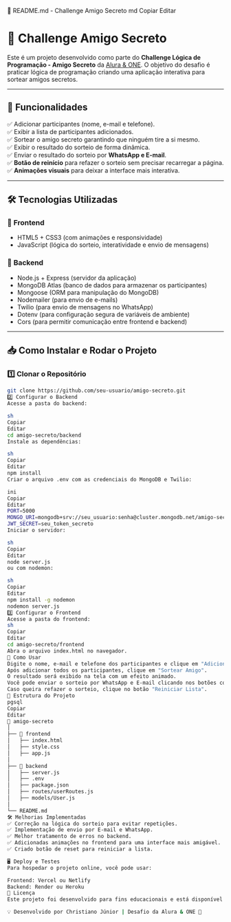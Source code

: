 📌 README.md - Challenge Amigo Secreto
md
Copiar
Editar
# 🎁 Challenge Amigo Secreto

Este é um projeto desenvolvido como parte do **Challenge Lógica de Programação - Amigo Secreto** da [Alura & ONE](https://cursos.alura.com.br/course/logica-programacao-challenge-amigo-secreto/task/175353). O objetivo do desafio é praticar lógica de programação criando uma aplicação interativa para sortear amigos secretos.

---

## 🚀 **Funcionalidades**

✅ Adicionar participantes (nome, e-mail e telefone).  
✅ Exibir a lista de participantes adicionados.  
✅ Sortear o amigo secreto garantindo que ninguém tire a si mesmo.  
✅ Exibir o resultado do sorteio de forma dinâmica.  
✅ Enviar o resultado do sorteio por **WhatsApp e E-mail**.  
✅ **Botão de reinício** para refazer o sorteio sem precisar recarregar a página.  
✅ **Animações visuais** para deixar a interface mais interativa.

---

## 🛠️ **Tecnologias Utilizadas**

### 🔹 **Frontend**
- HTML5 + CSS3 (com animações e responsividade)
- JavaScript (lógica do sorteio, interatividade e envio de mensagens)

### 🔹 **Backend**
- Node.js + Express (servidor da aplicação)
- MongoDB Atlas (banco de dados para armazenar os participantes)
- Mongoose (ORM para manipulação do MongoDB)
- Nodemailer (para envio de e-mails)
- Twilio (para envio de mensagens no WhatsApp)
- Dotenv (para configuração segura de variáveis de ambiente)
- Cors (para permitir comunicação entre frontend e backend)

---

## 📥 **Como Instalar e Rodar o Projeto**

### **1️⃣ Clonar o Repositório**
```sh
git clone https://github.com/seu-usuario/amigo-secreto.git
2️⃣ Configurar o Backend
Acesse a pasta do backend:

sh
Copiar
Editar
cd amigo-secreto/backend
Instale as dependências:

sh
Copiar
Editar
npm install
Criar o arquivo .env com as credenciais do MongoDB e Twilio:

ini
Copiar
Editar
PORT=5000
MONGO_URI=mongodb+srv://seu_usuario:senha@cluster.mongodb.net/amigo-secreto
JWT_SECRET=seu_token_secreto
Iniciar o servidor:

sh
Copiar
Editar
node server.js
ou com nodemon:

sh
Copiar
Editar
npm install -g nodemon
nodemon server.js
3️⃣ Configurar o Frontend
Acesse a pasta do frontend:
sh
Copiar
Editar
cd amigo-secreto/frontend
Abra o arquivo index.html no navegador.
🎲 Como Usar
Digite o nome, e-mail e telefone dos participantes e clique em "Adicionar".
Após adicionar todos os participantes, clique em "Sortear Amigo".
O resultado será exibido na tela com um efeito animado.
Você pode enviar o sorteio por WhatsApp e E-mail clicando nos botões correspondentes.
Caso queira refazer o sorteio, clique no botão "Reiniciar Lista".
📂 Estrutura do Projeto
pgsql
Copiar
Editar
📂 amigo-secreto
│
├── 📂 frontend
│   ├── index.html
│   ├── style.css
│   ├── app.js
│
├── 📂 backend
│   ├── server.js
│   ├── .env
│   ├── package.json
│   ├── routes/userRoutes.js
│   ├── models/User.js
│
└── README.md
🛠 Melhorias Implementadas
✅ Correção na lógica do sorteio para evitar repetições.
✅ Implementação de envio por E-mail e WhatsApp.
✅ Melhor tratamento de erros no backend.
✅ Adicionadas animações no frontend para uma interface mais amigável.
✅ Criado botão de reset para reiniciar a lista.

🖥️ Deploy e Testes
Para hospedar o projeto online, você pode usar:

Frontend: Vercel ou Netlify
Backend: Render ou Heroku
📝 Licença
Este projeto foi desenvolvido para fins educacionais e está disponível para uso sob a licença MIT.

💡 Desenvolvido por Christiano Júnior | Desafio da Alura & ONE 🚀
